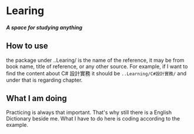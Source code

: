 # Learing
##### A space for studying anything

## How to use
the package under ..Learing/ is the name of the reference, it may be from book name, title of reference, or any other source. For example, if I want to find the content about C# 設計實務 it should be `..Learning/C#設計實務/` and under that is regarding chapter.


## What I am doing
Practicing is always that important. That's why still there is a English Dictionary beside me. What I have to do here is coding according to the example. 